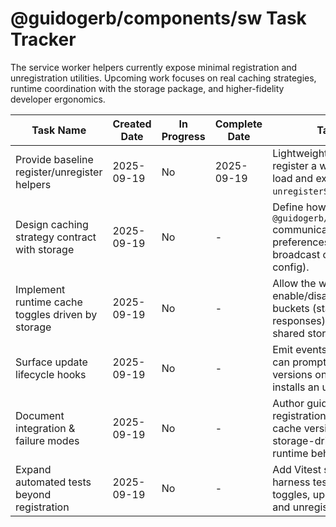 # @guidogerb/components/sw Task Tracker

The service worker helpers currently expose minimal registration and unregistration utilities. Upcoming work focuses on real
caching strategies, runtime coordination with the storage package, and higher-fidelity developer ergonomics.

| Task Name                                         | Created Date | In Progress | Complete Date | Task Details                                                                                                                  |
| ------------------------------------------------- | ------------ | ----------- | ------------- | ----------------------------------------------------------------------------------------------------------------------------- |
| Provide baseline register/unregister helpers      | 2025-09-19   | No          | 2025-09-19    | Lightweight helpers already register a worker on window load and expose an `unregisterSW` convenience.                        |
| Design caching strategy contract with storage     | 2025-09-19   | No          | -             | Define how `@guidogerb/components/storage` communicates cache preferences (e.g., via broadcast channel or shared config).     |
| Implement runtime cache toggles driven by storage | 2025-09-19   | No          | -             | Allow the worker to enable/disable caching buckets (static assets, API responses) based on the shared storage controller.     |
| Surface update lifecycle hooks                    | 2025-09-19   | No          | -             | Emit events/promises so apps can prompt users about new versions once the worker installs an updated bundle.                  |
| Document integration & failure modes              | 2025-09-19   | No          | -             | Author guides covering registration prerequisites, cache versioning, and how storage-driven toggles affect runtime behaviour. |
| Expand automated tests beyond registration        | 2025-09-19   | No          | -             | Add Vitest suites or worker harness tests covering cache toggles, update notifications, and unregister fallbacks.             |
